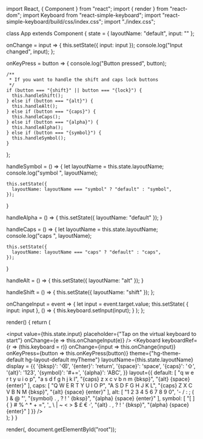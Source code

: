 import React, { Component } from "react";
import { render } from "react-dom";
import Keyboard from "react-simple-keyboard";
import "react-simple-keyboard/build/css/index.css";
import "./index.css";

class App extends Component {
  state = {
    layoutName: "default",
    input: ""
  };

  onChange = input => {
    this.setState({
      input: input
    });
    console.log("Input changed", input);
  };

  onKeyPress = button => {
    console.log("Button pressed", button);

    /**
     * If you want to handle the shift and caps lock buttons
     */
    if (button === "{shift}" || button === "{lock}") {
      this.handleShift();
    } else if (button === "{alt}") {
      this.handleAlt();
    } else if (button === "{caps}") {
      this.handleCaps();
    } else if (button === "{alpha}") {
      this.handleAlpha();
    } else if (button === "{symbol}") {
      this.handleSymbol();
    }
  };

  handleSymbol = () => {
    let layoutName = this.state.layoutName;
    console.log("symbol ", layoutName);

    this.setState({
      layoutName: layoutName === "symbol" ? "default" : "symbol",
    });
  }

  handleAlpha = () => {
    this.setState({
      layoutName: "default"
    });
  }

  handleCaps = () => {
    let layoutName = this.state.layoutName;
    console.log("caps ", layoutName);

    this.setState({
      layoutName: layoutName === "caps" ? "default" : "caps",
    });
  }


  handleAlt = () => {
    this.setState({
      layoutName: "alt"
    });
  }

  handleShift = () => {
    this.setState({
      layoutName: "shift"
    });
  };

  onChangeInput = event => {
    let input = event.target.value;
    this.setState(
      {
        input: input
      },
      () => {
        this.keyboard.setInput(input);
      }
    );
  };

  render() {
    return (
      <div>
        <input
          value={this.state.input}
          placeholder={"Tap on the virtual keyboard to start"}
          onChange={e => this.onChangeInput(e)}
        />
        <Keyboard
          keyboardRef={r => (this.keyboard = r)}
          onChange={input => this.onChange(input)}
          onKeyPress={button => this.onKeyPress(button)}
          theme={"hg-theme-default hg-layout-default myTheme"}
          layoutName={this.state.layoutName}
          display = {{
            '{bksp}': '⌫',
            '{enter}': 'return',
            '{space}': 'space',
            '{caps}': '⇧',
            '{alt}': '123',
            '{symbol}': '#+=',
            '{alpha}': 'ABC',
          }}
          layout={{
            default: [
              "q w e r t y u i o p",
              "a s d f g h j k l",
              "{caps} z x c v b n m {bksp}",
              "{alt} {space} {enter}"
            ],
            caps: [
              "Q W E R T Y U I O P",
              "A S D F G H J K L",
              "{caps} Z X C V B N M {bksp}",
              "{alt} {space} {enter}"
            ],
            alt: [
              "1 2 3 4 5 6 7 8 9 0",
              '- / : ; ( ) &amp; @ "',
              "{symbol} . , ? ! ' {bksp}",
              "{alpha} {space} {enter}"
            ],
            symbol: [
              "[ ] { } # % ^ * + =",
              '_ \\ | ~ < > $ £ € ·',
              "{alt} . , ? ! ' {bksp}",
              "{alpha} {space} {enter}"
            ]
          }}
        />
      </div>
    );
  }
}

render(<App />, document.getElementById("root"));
